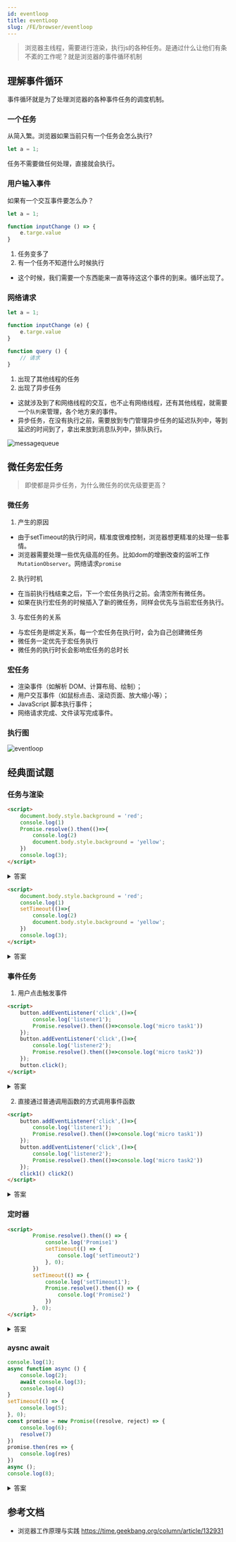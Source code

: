 ```yaml
---
id: eventloop
title: eventLoop
slug: /FE/browser/eventloop
---
```

> 浏览器主线程，需要进行渲染，执行js的各种任务。是通过什么让他们有条不紊的工作呢？就是浏览器的事件循环机制

## 理解事件循环
事件循环就是为了处理浏览器的各种事件任务的调度机制。

### 一个任务
从简入繁。浏览器如果当前只有一个任务会怎么执行?
```js
let a = 1;
```
任务不需要做任何处理，直接就会执行。

### 用户输入事件
如果有一个交互事件要怎么办？

```js
let a = 1;

function inputChange () => {
    e.targe.value
}
```
1. 任务变多了
2. 有一个任务不知道什么时候执行

- 这个时候，我们需要一个东西能来一直等待这这个事件的到来。循环出现了。

### 网络请求
```js
let a = 1;

function inputChange (e) {
    e.targe.value
}

function query () {
    // 请求
}
```
1. 出现了其他线程的任务
2. 出现了异步任务

- 这就涉及到了和网络线程的交互，也不止有网络线程，还有其他线程，就需要一个`队列`来管理，各个地方来的事件。
- 异步任务，在没有执行之前，需要放到专门管理异步任务的延迟队列中，等到延迟的时间到了，拿出来放到消息队列中，排队执行。

![messagequeue](./img/messagequeue.png)

## 微任务宏任务
> 即使都是异步任务，为什么微任务的优先级要更高？

### 微任务
1. 产生的原因
- 由于setTimeout的执行时间，精准度很难控制，浏览器想更精准的处理一些事情。
- 浏览器需要处理一些优先级高的任务。比如dom的增删改查的监听工作`MutationObserver`。网络请求`promise`

2. 执行时机
- 在当前执行栈结束之后，下一个宏任务执行之前。会清空所有微任务。
- 如果在执行宏任务的时候插入了新的微任务，同样会优先与当前宏任务执行。

3. 与宏任务的关系
- 与宏任务是绑定关系，每一个宏任务在执行时，会为自己创建微任务
- 微任务一定优先于宏任务执行
- 微任务的执行时长会影响宏任务的总时长

### 宏任务
- 渲染事件（如解析 DOM、计算布局、绘制）；
- 用户交互事件（如鼠标点击、滚动页面、放大缩小等）；
- JavaScript 脚本执行事件；
- 网络请求完成、文件读写完成事件。

### 执行图
![eventloop](./img/eventloop.png)

## 经典面试题

### 任务与渲染

```html
<script>
    document.body.style.background = 'red';
    console.log(1)
    Promise.resolve().then(()=>{
        console.log(2)
        document.body.style.background = 'yellow';
    })
    console.log(3);
</script>
```
<details>
<summary>答案</summary>
<p>输出：1，3，2</p>
<p>页面的颜色：直接变为黄色</p>
<p>原因：promise.then是微任务，所以会在同步代码执行完成后再执行。微任务是在渲染前执行完成的，所以并不会造成页面从red->yellow</p>
</details>

```html
<script>
    document.body.style.background = 'red';
    console.log(1)
    setTimeout(()=>{
        console.log(2)
        document.body.style.background = 'yellow';
    })
    console.log(3);
</script>
```
<details>
<summary>答案</summary>
<p>输出：1，3，2</p>
<p>页面的颜色：可能会直接变为黄色，可能red->yellow</p>
<p>原因：setTimeout是宏任务，所以会在同步代码执行完成后再执行。因为渲染在浏览器中不是每一次都渲染的，浏览器有自己的刷新速率，大概是`16.6ms`，所以如果在这个时间代码已经执行完了，就不会有red->yellow，反之已经渲染了，就会出现闪烁的情况</p>
</details>

### 事件任务
1. 用户点击触发事件

```html
<script>
    button.addEventListener('click',()=>{
        console.log('listener1');
        Promise.resolve().then(()=>console.log('micro task1'))
    });
    button.addEventListener('click',()=>{
        console.log('listener2');
        Promise.resolve().then(()=>console.log('micro task2'))
    });
    button.click(); 
</script>
```
<details>
<summary>答案</summary>
<p>在用户点击的情况下，会先执行一个函数，先执行函数中的同步任务，然后执行微任务。结果是listener1，micro task1 listener2 micro task2</p>
</details>

2. 直接通过普通调用函数的方式调用事件函数

```html
<script>
    button.addEventListener('click',()=>{
        console.log('listener1');
        Promise.resolve().then(()=>console.log('micro task1'))
    });
    button.addEventListener('click',()=>{
        console.log('listener2');
        Promise.resolve().then(()=>console.log('micro task2'))
    });
    click1() click2()
</script>
```

<details>
<summary>答案</summary>
<p>函数普通调用，函数会按照顺序执行，先执行两个同步任务，然后执行两个微任务。结果是：listener1 listener2 micro task1 micro task2</p>
</details>

### 定时器
```html
<script>
        Promise.resolve().then(() => {
            console.log('Promise1')
            setTimeout(() => {
                console.log('setTimeout2')
            }, 0);
        })
        setTimeout(() => {
            console.log('setTimeout1');
            Promise.resolve().then(() => {
                console.log('Promise2')
            })
        }, 0);
</script>
```
<details>
<summary>答案</summary>
<p>Promise1 setTimeout1 Promise2 setTimeout2</p>
<p>原因：先执行微任务，把setTimeout2放到宏任务队列中。然后遇到了下一个代码 setTimeout1，执行，接着遇到微任务 执行Promise2，然后从宏任务队列中取出刚刚的setTimeout1</p>
</details>

### aysnc await
```js
console.log(1);
async function async () {
    console.log(2);
    await console.log(3);
    console.log(4)
}
setTimeout(() => {
	console.log(5);
}, 0);
const promise = new Promise((resolve, reject) => {
    console.log(6);
    resolve(7)
})
promise.then(res => {
	console.log(res)
})
async (); 
console.log(8);
```

<details>
<summary>答案</summary>
<p>1 6 2 3 8 7 4 5</p>
<p>先执行1，然后往下看promise执行器中有一个6，执行，然后async函数执行，2，3,接着执行8，然后取微任务，按顺序，先promise.then的7，然后async函数里面的4,接着宏任务5</p>
</details>

## 参考文档
- 浏览器工作原理与实践 https://time.geekbang.org/column/article/132931
